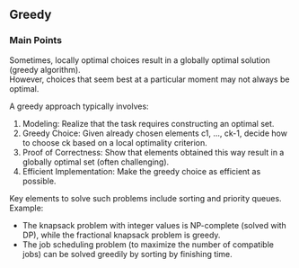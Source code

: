 ## Greedy

### Main Points
Sometimes, locally optimal choices result in a globally optimal solution (greedy algorithm).  
However, choices that seem best at a particular moment may not always be optimal.  

A greedy approach typically involves:
1. Modeling: Realize that the task requires constructing an optimal set.
2. Greedy Choice: Given already chosen elements c1, ..., ck-1, decide how to choose ck based on a local optimality criterion.
3. Proof of Correctness: Show that elements obtained this way result in a globally optimal set (often challenging).
4. Efficient Implementation: Make the greedy choice as efficient as possible.

Key elements to solve such problems include sorting and priority queues.  
Example:  
- The knapsack problem with integer values is NP-complete (solved with DP), while the fractional knapsack problem is greedy.  
- The job scheduling problem (to maximize the number of compatible jobs) can be solved greedily by sorting by finishing time.